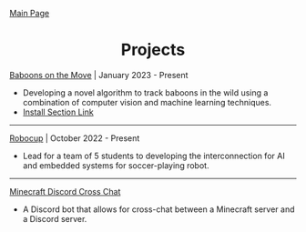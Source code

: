 [Main Page](../index.html)

<h1 align="center">Projects</h1>

[Baboons on the Move](https://github.com/UCSD-E4E/baboon-agmm) | January 2023 - Present

*  Developing a novel algorithm to track baboons in the wild using a combination of computer vision and machine learning techniques.
* [Install Section Link](https://github.com/UCSD-E4E/baboon-agmm#installation)

---

[Robocup](https://github.com/IEEE-TritonsRCSC/robocup-2023) | October 2022 - Present

* Lead for a team of 5 students to developing the interconnection for AI and embedded systems for soccer-playing robot.

---

[Minecraft Discord Cross Chat](https://github.com/TylerFlar/MinecraftDiscord-CrossChat)

* A Discord bot that allows for cross-chat between a Minecraft server and a Discord server.